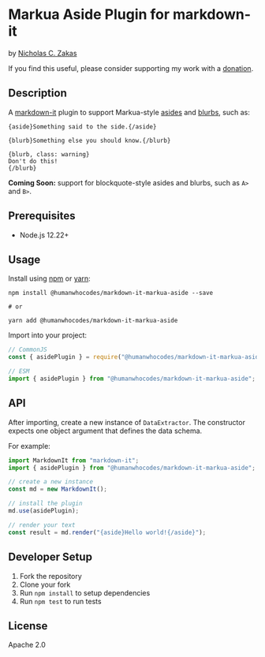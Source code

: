 # Markua Aside Plugin for markdown-it

by [Nicholas C. Zakas](https://humanwhocodes.com)

If you find this useful, please consider supporting my work with a [donation](https://humanwhocodes.com/donate).

## Description

A [markdown-it](https://github.com/markdown-it/markdown-it) plugin to support Markua-style [asides](https://leanpub.com/markua/read#leanpub-auto-asides-a-or-aside) and [blurbs](https://leanpub.com/markua/read#leanpub-auto-blurbs-b-or-blurb), such as:

```
{aside}Something said to the side.{/aside}

{blurb}Something else you should know.{/blurb}

{blurb, class: warning}
Don't do this!
{/blurb}
```

**Coming Soon:** support for blockquote-style asides and blurbs, such as `A>` and `B>`.

## Prerequisites

* Node.js 12.22+

## Usage

Install using [npm][npm] or [yarn][yarn]:

```
npm install @humanwhocodes/markdown-it-markua-aside --save

# or

yarn add @humanwhocodes/markdown-it-markua-aside
```

Import into your project:

```js
// CommonJS
const { asidePlugin } = require("@humanwhocodes/markdown-it-markua-aside");

// ESM
import { asidePlugin } from "@humanwhocodes/markdown-it-markua-aside";
```

## API

After importing, create a new instance of `DataExtractor`. The constructor expects one object argument that defines the data schema.

For example:

```js
import MarkdownIt from "markdown-it";
import { asidePlugin } from "@humanwhocodes/markdown-it-markua-aside";

// create a new instance
const md = new MarkdownIt();

// install the plugin
md.use(asidePlugin);

// render your text
const result = md.render("{aside}Hello world!{/aside}");
```

## Developer Setup

1. Fork the repository
2. Clone your fork
3. Run `npm install` to setup dependencies
4. Run `npm test` to run tests

## License

Apache 2.0

[npm]: https://npmjs.com/
[yarn]: https://yarnpkg.com/
